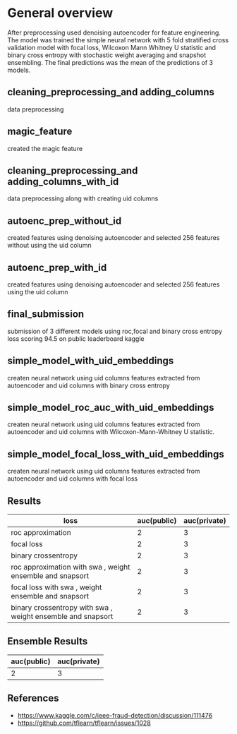 # General overview
After preprocessing used denoising autoencoder for feature engineering. The model was trained the simple neural network with 5 fold stratified cross validation model with focal loss, Wilcoxon Mann Whitney U statistic  and binary cross entropy with stochastic weight averaging and snapshot ensembling. The final predictions was the mean of the predictions of 3 models. 

## cleaning_preprocessing_and adding_columns
data preprocessing

## magic_feature
created the magic feature

## cleaning_preprocessing_and adding_columns_with_id
data preprocessing along with creating uid columns

## autoenc_prep_without_id 
created features using denoising autoencoder and selected 256 features without using the uid column

## autoenc_prep_with_id
created features using denoising autoencoder and selected 256 features using the uid column

## final_submission
submission of 3 different models using roc,focal and binary cross entropy loss scoring 94.5 on public leaderboard kaggle

## simple_model_with_uid_embeddings
createn neural network using uid columns features extracted from autoencoder and uid columns with binary cross entropy

## simple_model_roc_auc_with_uid_embeddings
createn neural network using uid columns features extracted from autoencoder and uid columns with Wilcoxon-Mann-Whitney U statistic.

## simple_model_focal_loss_with_uid_embeddings
createn neural network using uid columns features extracted from autoencoder and uid columns with focal loss




## Results

loss  | auc(public)|auc(private)
--- | --- | ---
roc approximation | 2 | 3
focal loss | 2 | 3
binary crossentropy | 2 | 3
roc approximation with swa , weight ensemble and snapsort| 2 | 3
focal loss with swa , weight ensemble and snapsort| 2 | 3
binary crossentropy with swa , weight ensemble and snapsort| 2 | 3


## Ensemble Results

 auc(public)|auc(private)
 --- | ---
 2 | 3


## References
- https://www.kaggle.com/c/ieee-fraud-detection/discussion/111476
- https://github.com/tflearn/tflearn/issues/1028
